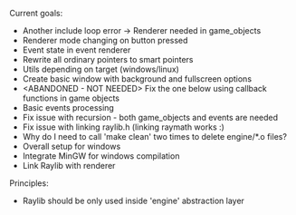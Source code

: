 Current goals:
- Another include loop error -> Renderer needed in game_objects
- Renderer mode changing on button pressed
- Event state in event renderer
- Rewrite all ordinary pointers to smart pointers
- Utils depending on target (windows/linux)
- Create basic window with background and fullscreen options
- <ABANDONED - NOT NEEDED> Fix the one below using callback functions in game objects
- <DONE> Basic events processing
- <DONE> Fix issue with recursion - both game_objects and events are needed
- <DONE> Fix issue with linking raylib.h (linking raymath works :)
- <DONE> Why do I need to call 'make clean' two times to delete engine/*.o files?
- <DONE> Overall setup for windows
- <DONE> Integrate MinGW for windows compilation
- <DONE> Link Raylib with renderer

Principles:
- Raylib should be only used inside 'engine' abstraction layer
